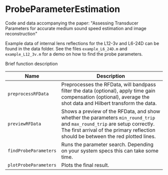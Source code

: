 # ProbeParameterEstimation

Code and data accompanying the paper: "Assessing Transducer Parameters for
accurate medium sound speed estimation and image reconstruction" 

Example data of internal lens reflections for the L12-3v and L6-24D can be
found in the data folder. See the files `example_L6_24D.m` and `example_L12_3v.m`
for a demo on how to find the probe parameters.

Brief function description 

| Name                  | Description                                                                                                                                                                                                     |
| --------------------- | --------------------------------------------------------------------------------------------------------------------------------------------------------------------------------------------------------------- |
| `preprocessRFData`    | Preprocesses the RFData, will bandpass filter the data (optional), apply time gain compensation (optional), average the shot data and Hilbert transform the data.                                               |
| `previewRFData`       | Shows a preview of the RFData, and show whether the parameters `min_round_trip` and `max_round_trip`  are setup correctly. The first arrival of the primary reflection should be between the red plotted lines. |
| `findProbeParameters` | Runs the parameter search. Depending on your system specs this can take some time.                                                                                                                              |
| `plotProbeParameters` | Plots the final result.                                                                                                                                                                                         |
